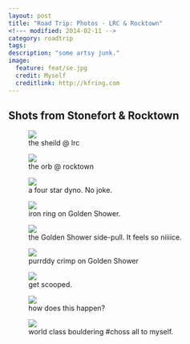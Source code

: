 ```yaml
---
layout: post
title: "Road Trip: Photos - LRC & Rocktown"
<!--- modified: 2014-02-11 -->
category: roadtrip
tags:
description: "some artsy junk."
image:
  feature: feat/se.jpg
  credit: Myself 
  creditlink: http://kfring.com
---
```


## Shots from Stonefort & Rocktown

<figure>
	<a href="/images/posts/se-01.jpg"><img src="/images/posts/se-01.jpg"></a>
    <figcaption>the sheild @ lrc</figcaption>
</figure>

<figure>
	<a href="/images/posts/se-02.jpg"><img src="/images/posts/se-02.jpg"></a>
    <figcaption>the orb @ rocktown</figcaption>
</figure>

<figure>
	<a href="/images/posts/se-03.jpg"><img src="/images/posts/se-03.jpg"></a>
    <figcaption>a four star dyno. No joke.</figcaption>
</figure>

<figure>
	<a href="/images/posts/se-04.jpg"><img src="/images/posts/se-04.jpg"></a>
    <figcaption>iron ring on Golden Shower.</figcaption>
</figure>

<figure>
	<a href="/images/posts/se-05.jpg"><img src="/images/posts/se-05.jpg"></a>
    <figcaption>the Golden Shower side-pull. It feels so niiiice.</figcaption>
</figure>

<figure>
	<a href="/images/posts/se-06.jpg"><img src="/images/posts/se-06.jpg"></a>
    <figcaption>purrddy crimp on Golden Shower</figcaption>
</figure>

<figure>
	<a href="/images/posts/se-07.jpg"><img src="/images/posts/se-07.jpg"></a>
    <figcaption>get scooped.</figcaption>
</figure>

<figure>
	<a href="/images/posts/se-08.jpg"><img src="/images/posts/se-08.jpg"></a>
    <figcaption>how does this happen?</figcaption>
</figure>

<figure>
	<a href="/images/posts/se-09.jpg"><img src="/images/posts/se-09.jpg"></a>
    <figcaption>world class bouldering #choss all to myself.</figcaption>
</figure>
